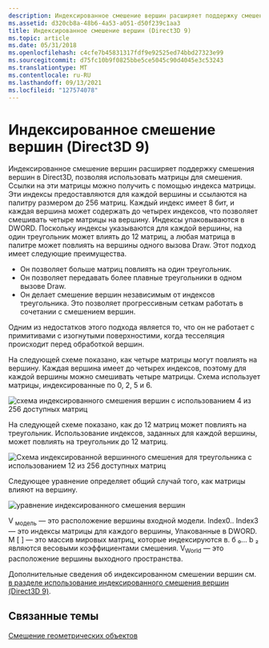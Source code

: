 ```yaml
---
description: Индексированное смешение вершин расширяет поддержку смешения вершин в Direct3D, позволяя использовать матрицы для смешения.
ms.assetid: d320cb8a-48b6-4a53-a051-d50f239c1aa3
title: Индексированное смешение вершин (Direct3D 9)
ms.topic: article
ms.date: 05/31/2018
ms.openlocfilehash: c4cfe7b45831317fdf9e92525ed74bbd27323e99
ms.sourcegitcommit: d75fc10b9f0825bbe5ce5045c90d4045e3c53243
ms.translationtype: MT
ms.contentlocale: ru-RU
ms.lasthandoff: 09/13/2021
ms.locfileid: "127574078"
---
```

# <a name="indexed-vertex-blending-direct3d-9"></a>Индексированное смешение вершин (Direct3D 9)

Индексированное смешение вершин расширяет поддержку смешения вершин в Direct3D, позволяя использовать матрицы для смешения. Ссылки на эти матрицы можно получить с помощью индекса матрицы. Эти индексы предоставляются для каждой вершины и ссылаются на палитру размером до 256 матриц. Каждый индекс имеет 8 бит, и каждая вершина может содержать до четырех индексов, что позволяет смешивать четыре матрицы на вершину. Индексы упаковываются в DWORD. Поскольку индексы указываются для каждой вершины, на один треугольник может влиять до 12 матриц, а любая матрица в палитре может повлиять на вершины одного вызова Draw. Этот подход имеет следующие преимущества.

-   Он позволяет больше матриц повлиять на один треугольник.
-   Он позволяет передавать более плавные треугольники в одном вызове Draw.
-   Он делает смешение вершин независимым от индексов треугольника. Это позволяет прогрессивным сеткам работать в сочетании с смешением вершин.

Одним из недостатков этого подхода является то, что он не работает с примитивами с изогнутыми поверхностими, когда тесселяция происходит перед обработкой вершин.

На следующей схеме показано, как четыре матрицы могут повлиять на вершину. Каждая вершина имеет до четырех индексов, поэтому для каждой вершины можно смешивать четыре матрицы. Схема использует матрицы, индексированные по 0, 2, 5 и 6.

![схема индексированного смешения вершин с использованием 4 из 256 доступных матриц](images/dword1.png)

На следующей схеме показано, как до 12 матриц может повлиять на треугольник. Использование индексов, заданных для каждой вершины, может повлиять на треугольник до 12 матриц.

![Схема индексированной вершинного смешения для треугольника с использованием 12 из 256 доступных матриц](images/dword2.png)

Следующее уравнение определяет общий случай того, как матрицы влияют на вершину.

![уравнение индексированного смешения вершин](images/indexedvblend.png)

V <sub>модель</sub> — это расположение вершины входной модели. Index0.. Index3 — это индексы матрицы для каждого вершины, Упакованные в DWORD. M \[ \] — это массив мировых матриц, которые индексируются в. б ₀... b ₂ являются весовыми коэффициентами смешения. V<sub>World</sub> — это расположение вершины выходного пространства.

Дополнительные сведения об индексированном смешении вершин см. [в разделе использование индексированного смешения вершин (Direct3D 9)](using-indexed-vertex-blending.md).

## <a name="related-topics"></a>Связанные темы

<dl> <dt>

[Смешение геометрических объектов](geometry-blending.md)
</dt> </dl>

 

 



